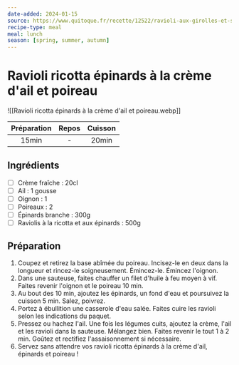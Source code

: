```yaml
---
date-added: 2024-01-15
source: https://www.quitoque.fr/recette/12522/ravioli-aux-girolles-et-sauce-au-gorgonzola
recipe-type: meal
meal: lunch
season: [spring, summer, autumn]
---
```


# Ravioli ricotta épinards à la crème d'ail et poireau

![[Ravioli ricotta épinards à la crème d'ail et poireau.webp]]

| Préparation | Repos | Cuisson |
|:-----------:|:-----:|:-------:|
|    15min    |   -   |  20min  |

## Ingrédients

- [ ] Crème fraîche : 20cl
- [ ] Ail : 1 gousse
- [ ] Oignon : 1
- [ ] Poireaux : 2
- [ ] Épinards branche : 300g
- [ ] Raviolis à la ricotta et aux épinards : 500g

## Préparation

1. Coupez et retirez la base abîmée du poireau. Incisez-le en deux dans la longueur et rincez-le soigneusement. Émincez-le. Émincez l'oignon.
2. Dans une sauteuse, faites chauffer un filet d'huile à feu moyen à vif. Faites revenir l'oignon et le poireau 10 min.
3. Au bout des 10 min, ajoutez les épinards, un fond d'eau et poursuivez la cuisson 5 min. Salez, poivrez.
4. Portez à ébullition une casserole d'eau salée. Faites cuire les ravioli selon les indications du paquet.
5. Pressez ou hachez l'ail. Une fois les légumes cuits, ajoutez la crème, l'ail et les ravioli dans la sauteuse. Mélangez bien. Faites revenir le tout 1 à 2 min. Goûtez et rectifiez l'assaisonnement si nécessaire.
6. Servez sans attendre vos ravioli ricotta épinards à la crème d'ail, épinards et poireau !
